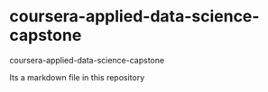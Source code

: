 # coursera-applied-data-science-capstone
coursera-applied-data-science-capstone

Its a markdown file in this repository
